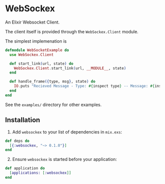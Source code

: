 # WebSockex

An Elixir Websocket Client.

The client itself is provided through the `WebSockex.Client` module.

The simplest implemenation is

```elixir
defmodule WebSocketExample do
  use WebSockex.Client

  def start_link(url, state) do
    WebSockex.Client.start_link(url, __MODULE__, state)
  end

  def handle_frame({type, msg}, state) do
    IO.puts "Recieved Message - Type: #{inspect type} -- Message: #{inspect msg}"
  end
end
```

See the `examples/` directory for other examples.

## Installation

1. Add `websockex` to your list of dependencies in `mix.exs`:

```elixir
def deps do
  [{:websockex, "~> 0.1.0"}]
end
```

2. Ensure `websockex` is started before your application:

```elixir
def application do
  [applications: [:websockex]]
end
```

